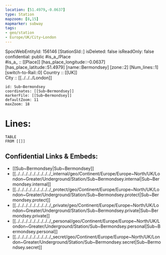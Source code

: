 ```yaml
---
location: [51.4979,-0.0637] 
type: Station 
mapzoom: [8,15] 
mapmarker: subway 
tags:
- geo/station
- Europe/UK/City~London
---
```

SpocWebEntityId: 156146
[StationSId::] 
isDeleted: false
isReadOnly: false
confidential: public
#is_a_/Place  
#is_a_ :: [[Place]] 
[has_place_longitude::-0.0637] 
[has_place_latitude::51.4979] 
[name::Bermondsey] 
[zone::2] 
[Num_lines::1] 
[switch-to-Rail::0] 
Country :: [[UK]]  
City :: [[../../../London]]  


```leaflet
id: Sub~Bermondsey
coordinates: [[Sub~Bermondsey]] 
markerFile: [[Sub~Bermondsey]] 
defaultZoom: 11 
maxZoom: 18
```


# Lines: 
```dataview
TABLE 
FROM [[]] 
```

## Confidential Links & Embeds: 
- [[Sub~Bermondsey|Sub~Bermondsey]] 
- [[../../../../../../../../../_internal/geo/Continent/Europe/Europe~North/UK/London~Greater/Underground/Station/Sub~Bermondsey.internal|Sub~Bermondsey.internal]] 
- [[../../../../../../../../../_protect/geo/Continent/Europe/Europe~North/UK/London~Greater/Underground/Station/Sub~Bermondsey.protect|Sub~Bermondsey.protect]] 
- [[../../../../../../../../../_private/geo/Continent/Europe/Europe~North/UK/London~Greater/Underground/Station/Sub~Bermondsey.private|Sub~Bermondsey.private]] 
- [[../../../../../../../../../_personal/geo/Continent/Europe/Europe~North/UK/London~Greater/Underground/Station/Sub~Bermondsey.personal|Sub~Bermondsey.personal]] 
- [[../../../../../../../../../_secret/geo/Continent/Europe/Europe~North/UK/London~Greater/Underground/Station/Sub~Bermondsey.secret|Sub~Bermondsey.secret]] 
